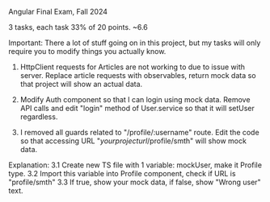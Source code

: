 Angular Final Exam, Fall 2024

3 tasks, each task 33% of 20 points. ~6.6

Important: There a lot of stuff going on in this project, but my tasks will only require you to modify things you actually know.

1. HttpClient requests for Articles are not working to due to issue with server. Replace article requests with observables, return mock data so that project will show an actual data.

2. Modify Auth component so that I can login using mock data. Remove API calls and edit "login" method of User.service so that it will setUser regardless.

3. I removed all guards related to "/profile/:username" route. Edit the code so that accessing URL "_yourprojecturl_/profile/smth" will show mock data.

Explanation:
3.1 Create new TS file with 1 variable: mockUser, make it Profile type.
3.2 Import this variable into Profile component, check if URL is "profile/smth"
3.3 If true, show your mock data, if false, show "Wrong user" text.
